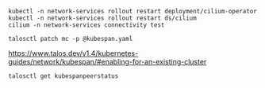 
```shell
kubectl -n network-services rollout restart deployment/cilium-operator
kubectl -n network-services rollout restart ds/cilium
cilium -n network-services connectivity test
```

```shell
talosctl patch mc -p @kubespan.yaml
```

https://www.talos.dev/v1.4/kubernetes-guides/network/kubespan/#enabling-for-an-existing-cluster
```shell
talosctl get kubespanpeerstatus
```